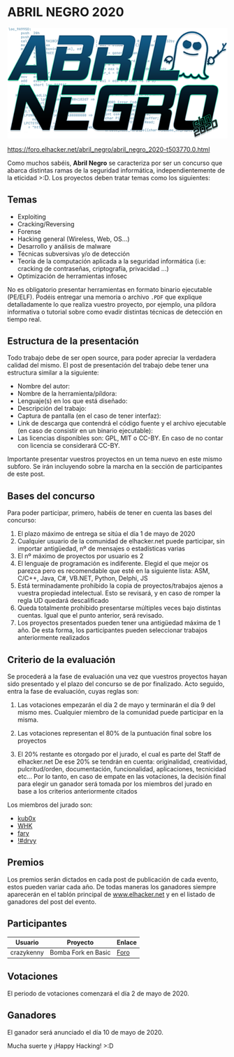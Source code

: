 # ABRIL NEGRO 2020

![alt text](https://github.com/elhacker-net/abril-negro-2020/raw/master/raw/assets/logo.png "Abril Negro 2020")

https://foro.elhacker.net/abril_negro/abril_negro_2020-t503770.0.html

Como muchos sabéis, **Abril Negro** se caracteriza por ser un concurso que abarca distintas ramas de la seguridad informática, independientemente de la eticidad  >:D. Los proyectos deben tratar temas como los siguientes:

## Temas

- Exploiting
- Cracking/Reversing
- Forense
- Hacking general (Wireless, Web, OS...)
- Desarrollo y análisis de malware
- Técnicas subversivas y/o de detección
- Teoría de la computación aplicada a la seguridad informática (i.e: cracking de contraseñas, criptografía, privacidad ...)
- Optimización de herramientas infosec

No es obligatorio presentar herramientas en formato binario ejecutable (PE/ELF). Podéis entregar una memoria o archivo `.PDF` que explique detalladamente lo que realiza vuestro proyecto, por ejemplo, una píldora informativa o tutorial sobre como evadir distintas técnicas de detección en tiempo real.

## Estructura de la presentación

Todo trabajo debe de ser open source, para poder apreciar la verdadera calidad del mismo. El post de presentación del trabajo debe tener una estructura similar a la siguiente:

- Nombre del autor:
- Nombre de la herramienta/píldora:
- Lenguaje(s) en los que está diseñado:
- Descripción del trabajo:
- Captura de pantalla (en el caso de tener interfaz):
- Link de descarga que contendrá el código fuente y el archivo ejecutable (en caso de consistir en un binario ejecutable):
- Las licencias disponibles son: GPL, MIT o CC-BY. En caso de no contar con licencia se considerará CC-BY.

Importante presentar vuestros proyectos en un tema nuevo en este mismo subforo. Se irán incluyendo sobre la marcha en la sección de participantes de este post.

## Bases del concurso

Para poder participar, primero, habéis de tener en cuenta las bases del concurso:

1. El plazo máximo de entrega se sitúa el día 1 de mayo de 2020
2. Cualquier usuario de la comunidad de elhacker.net puede participar, sin importar antigüedad, nº de mensajes o estadísticas varias
3. El nº máximo de proyectos por usuario es 2
4. El lenguaje de programación es indiferente. Elegid el que mejor os parezca pero es recomendable que esté en la siguiente lista: ASM, C/C++, Java, C#, VB.NET, Python, Delphi, JS
5. Está terminadamente prohibido la copia de proyectos/trabajos ajenos a vuestra propiedad intelectual. Esto se revisará, y en caso de romper la regla UD quedará descalificado
6. Queda totalmente prohibido presentarse múltiples veces bajo distintas cuentas. Igual que el punto anterior, será revisado.
7. Los proyectos presentados pueden tener una antigüedad máxima de 1 año. De esta forma, los participantes pueden seleccionar trabajos anteriormente realizados


## Criterio de la evaluación

Se procederá a la fase de evaluación una vez que vuestros proyectos hayan sido presentado y el plazo del concurso se de por finalizado. Acto seguido, entra la fase de evaluación, cuyas reglas son:

1. Las votaciones empezarán el día 2 de mayo y terminarán el día 9 del mismo mes. Cualquier miembro de la comunidad puede participar en la misma.

2. Las votaciones representan el 80% de la puntuación final sobre los proyectos

3. El 20% restante es otorgado por el jurado, el cual es parte del Staff de elhacker.net De ese 20% se tendrán en cuenta: originalidad, creatividad, pulcritud/orden, documentación, funcionalidad, aplicaciones, tecnicidad etc… Por lo tanto, en caso de empate en las votaciones, la decisión final para elegir un ganador será tomada por los miembros del jurado en base a los criterios anteriormente citados


Los miembros del jurado son:

- [kub0x](https://foro.elhacker.net/profiles/voskater-u350531.html)
- [WHK](https://foro.elhacker.net/profiles/whk-u148268.html)
- [fary](https://foro.elhacker.net/profiles/mdrinky-u365560.html)
- [!#drvy](https://foro.elhacker.net/profiles/badstupidmonkey-u298195.html)


## Premios

Los premios serán dictados en cada post de publicación de cada evento, estos pueden variar cada año. De todas maneras los ganadores siempre aparecerán en el tablón principal de www.elhacker.net y en el listado de ganadores del post del evento.


## Participantes

| Usuario       | Proyecto               | Enlace        |
| ------------- | ---------------------- | ------------- |
| crazykenny    | Bomba Fork en Basic    | [Foro](https://foro.elhacker.net/abril_negro/abril_negro_2020_malwaretipo_bomba_fork-t503780.0.html) |


## Votaciones

El periodo de votaciones comenzará el día 2 de mayo de 2020.

## Ganadores

El ganador será anunciado el día 10 de mayo de 2020.


Mucha suerte y ¡Happy Hacking!  >:D
